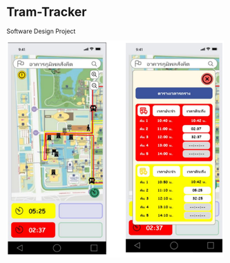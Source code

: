# Tram-Tracker
Software Design Project

![Explain](https://github.com/NellEllon/Tram-Tracker/blob/main/Preview.png)
